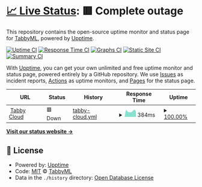 # [📈 Live Status](https://uptime.tabbyml.com): <!--live status--> **🟥 Complete outage**

This repository contains the open-source uptime monitor and status page for [TabbyML](https://uptime.tabbyml.com), powered by [Upptime](https://github.com/upptime/upptime).

[![Uptime CI](https://github.com/TabbyML/uptime/workflows/Uptime%20CI/badge.svg)](https://github.com/TabbyML/uptime/actions?query=workflow%3A%22Uptime+CI%22)
[![Response Time CI](https://github.com/TabbyML/uptime/workflows/Response%20Time%20CI/badge.svg)](https://github.com/TabbyML/uptime/actions?query=workflow%3A%22Response+Time+CI%22)
[![Graphs CI](https://github.com/TabbyML/uptime/workflows/Graphs%20CI/badge.svg)](https://github.com/TabbyML/uptime/actions?query=workflow%3A%22Graphs+CI%22)
[![Static Site CI](https://github.com/TabbyML/uptime/workflows/Static%20Site%20CI/badge.svg)](https://github.com/TabbyML/uptime/actions?query=workflow%3A%22Static+Site+CI%22)
[![Summary CI](https://github.com/TabbyML/uptime/workflows/Summary%20CI/badge.svg)](https://github.com/TabbyML/uptime/actions?query=workflow%3A%22Summary+CI%22)

With [Upptime](https://upptime.js.org), you can get your own unlimited and free uptime monitor and status page, powered entirely by a GitHub repository. We use [Issues](https://github.com/TabbyML/uptime/issues) as incident reports, [Actions](https://github.com/TabbyML/uptime/actions) as uptime monitors, and [Pages](https://uptime.tabbyml.com) for the status page.

<!--start: status pages-->
<!-- This summary is generated by Upptime (https://github.com/upptime/upptime) -->
<!-- Do not edit this manually, your changes will be overwritten -->
<!-- prettier-ignore -->
| URL | Status | History | Response Time | Uptime |
| --- | ------ | ------- | ------------- | ------ |
| <img alt="" src="https://icons.duckduckgo.com/ip3/app.tabbyml.com.ico" height="13"> [Tabby Cloud](https://app.tabbyml.com) | 🟥 Down | [tabby-cloud.yml](https://github.com/TabbyML/uptime/commits/HEAD/history/tabby-cloud.yml) | <details><summary><img alt="Response time graph" src="./graphs/tabby-cloud/response-time-week.png" height="20"> 384ms</summary><br><a href="https://uptime.tabbyml.com/history/tabby-cloud"><img alt="Response time 310" src="https://img.shields.io/endpoint?url=https%3A%2F%2Fraw.githubusercontent.com%2FTabbyML%2Fuptime%2FHEAD%2Fapi%2Ftabby-cloud%2Fresponse-time.json"></a><br><a href="https://uptime.tabbyml.com/history/tabby-cloud"><img alt="24-hour response time 756" src="https://img.shields.io/endpoint?url=https%3A%2F%2Fraw.githubusercontent.com%2FTabbyML%2Fuptime%2FHEAD%2Fapi%2Ftabby-cloud%2Fresponse-time-day.json"></a><br><a href="https://uptime.tabbyml.com/history/tabby-cloud"><img alt="7-day response time 384" src="https://img.shields.io/endpoint?url=https%3A%2F%2Fraw.githubusercontent.com%2FTabbyML%2Fuptime%2FHEAD%2Fapi%2Ftabby-cloud%2Fresponse-time-week.json"></a><br><a href="https://uptime.tabbyml.com/history/tabby-cloud"><img alt="30-day response time 330" src="https://img.shields.io/endpoint?url=https%3A%2F%2Fraw.githubusercontent.com%2FTabbyML%2Fuptime%2FHEAD%2Fapi%2Ftabby-cloud%2Fresponse-time-month.json"></a><br><a href="https://uptime.tabbyml.com/history/tabby-cloud"><img alt="1-year response time 310" src="https://img.shields.io/endpoint?url=https%3A%2F%2Fraw.githubusercontent.com%2FTabbyML%2Fuptime%2FHEAD%2Fapi%2Ftabby-cloud%2Fresponse-time-year.json"></a></details> | <details><summary><a href="https://uptime.tabbyml.com/history/tabby-cloud">100.00%</a></summary><a href="https://uptime.tabbyml.com/history/tabby-cloud"><img alt="All-time uptime 100.00%" src="https://img.shields.io/endpoint?url=https%3A%2F%2Fraw.githubusercontent.com%2FTabbyML%2Fuptime%2FHEAD%2Fapi%2Ftabby-cloud%2Fuptime.json"></a><br><a href="https://uptime.tabbyml.com/history/tabby-cloud"><img alt="24-hour uptime 100.00%" src="https://img.shields.io/endpoint?url=https%3A%2F%2Fraw.githubusercontent.com%2FTabbyML%2Fuptime%2FHEAD%2Fapi%2Ftabby-cloud%2Fuptime-day.json"></a><br><a href="https://uptime.tabbyml.com/history/tabby-cloud"><img alt="7-day uptime 100.00%" src="https://img.shields.io/endpoint?url=https%3A%2F%2Fraw.githubusercontent.com%2FTabbyML%2Fuptime%2FHEAD%2Fapi%2Ftabby-cloud%2Fuptime-week.json"></a><br><a href="https://uptime.tabbyml.com/history/tabby-cloud"><img alt="30-day uptime 100.00%" src="https://img.shields.io/endpoint?url=https%3A%2F%2Fraw.githubusercontent.com%2FTabbyML%2Fuptime%2FHEAD%2Fapi%2Ftabby-cloud%2Fuptime-month.json"></a><br><a href="https://uptime.tabbyml.com/history/tabby-cloud"><img alt="1-year uptime 100.00%" src="https://img.shields.io/endpoint?url=https%3A%2F%2Fraw.githubusercontent.com%2FTabbyML%2Fuptime%2FHEAD%2Fapi%2Ftabby-cloud%2Fuptime-year.json"></a></details>

<!--end: status pages-->

[**Visit our status website →**](https://uptime.tabbyml.com)

## 📄 License

- Powered by: [Upptime](https://github.com/upptime/upptime)
- Code: [MIT](./LICENSE) © [TabbyML](https://uptime.tabbyml.com)
- Data in the `./history` directory: [Open Database License](https://opendatacommons.org/licenses/odbl/1-0/)
